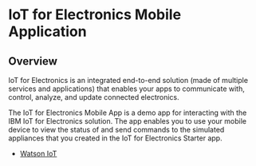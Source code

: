 # IoT for Electronics Mobile Application

## Overview
IoT for Electronics is an integrated end-to-end solution (made of multiple services and applications) that enables your apps to communicate with, control, analyze, and update connected electronics.  

The IoT for Electronics Mobile App is a demo app for interacting with the IBM IoT for Electronics solution. The app enables you to use your mobile device to view the status of and send commands to the simulated appliances that you created in the IoT for Electronics Starter app.

- [Watson IoT](https://internetofthings.ibmcloud.com)
